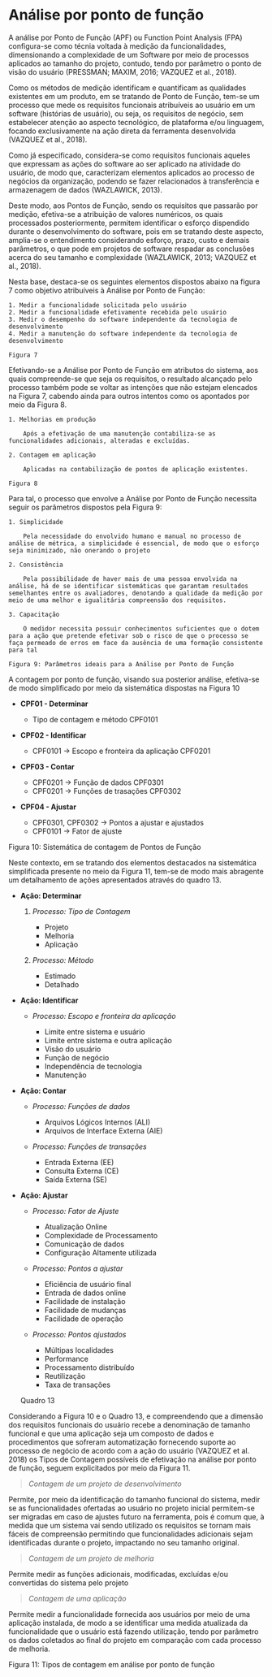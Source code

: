 # Análise por ponto de função

A análise por Ponto de Função (APF) ou Function Point Analysis (FPA) configura-se como técnia voltada à medição da funcionalidades, dimensionando a complexidade de um Software por meio de processos aplicados ao tamanho do projeto, contudo, tendo por parâmetro o ponto de visão do usuário (PRESSMAN; MAXIM, 2016; VAZQUEZ et al., 2018).

Como os métodos de medição identificam e quantificam as qualidades existentes em um produto, em se tratando de Ponto de Função, tem-se um processo que mede os requisitos funcionais atribuíveis ao usuário em um software (histórias de usuário), ou seja, os requisitos de negócio, sem estabelecer atenção ao aspecto tecnológico, de plataforma e/ou linguagem, focando exclusivamente na ação direta da ferramenta desenvolvida (VAZQUEZ et al., 2018).

Como já especificado, considera-se como requisitos funcionais aqueles que expressam as ações do software ao ser aplicado na atividade do usuário, de modo que, caracterizam elementos aplicados ao processo de negócios da organização, podendo se fazer relacionados à transferência e armazenagem de dados (WAZLAWICK, 2013).

Deste modo, aos Pontos de Função, sendo os requisitos que passarão por medição, efetiva-se a atribuição de valores numéricos, os quais processados posteriormente, permitem identificar o esforço dispendido durante o desenvolvimento do software, pois em se tratando deste aspecto, amplia-se o entendimento considerando esforço, prazo, custo e demais parâmetros, o que pode em projetos de software respadar as conclusões acerca do seu tamanho e complexidade (WAZLAWICK, 2013; VAZQUEZ et al., 2018).

Nesta base, destaca-se os seguintes elementos dispostos abaixo na figura 7 como objetivo atribuíveis à Análise por Ponto de Função:

	1. Medir a funcionalidade solicitada pelo usuário
	2. Medir a funcionalidade efetivamente recebida pelo usuário
	3. Medir o desempenho do software independente da tecnologia de desenvolvimento
	4. Medir a manutenção do software independente da tecnologia de desenvolvimento

    Figura 7

Efetivando-se a Análise por Ponto de Função em atributos do sistema, aos quais compreende-se que seja os requisitos, o resultado alcançado pelo processo também pode se voltar as intenções que não estejam elencados na Figura 7, cabendo ainda para outros intentos como os apontados por meio da Figura 8.
	
	1. Melhorias em produção
		
		Após a efetivação de uma manutenção contabiliza-se as funcionalidades adicionais, alteradas e excluídas.

	2. Contagem em aplicação

		Aplicadas na contabilização de pontos de aplicação existentes.

	Figura 8

Para tal, o processo que envolve a Análise por Ponto de Função necessita seguir os parâmetros dispostos pela Figura 9:

	1. Simplicidade
		
		Pela necessidade do envolvido humano e manual no processo de análise de métrica, a simplicidade é essencial, de modo que o esforço seja minimizado, não onerando o projeto

	2. Consistência
		
		Pela possibilidade de haver mais de uma pessoa envolvida na análise, há de se identificar sistemáticas que garantam resultados semelhantes entre os avaliadores, denotando a qualidade da medição por meio de uma melhor e igualitária compreensão dos requisitos.

	3. Capacitação

		O medidor necessita possuir conhecimentos suficientes que o dotem para a ação que pretende efetivar sob o risco de que o processo se faça permeado de erros em face da ausência de uma formação consistente para tal

	Figura 9: Parâmetros ideais para a Análise por Ponto de Função

A contagem por ponto de função, visando sua posterior análise, efetiva-se de modo simplificado por meio da sistemática dispostas na Figura 10

- **CPF01 - Determinar**
	
	- Tipo de contagem e método CPF0101

- **CPF02 - Identificar**
	
	- CPF0101 -> Escopo e fronteira da aplicação CPF0201

- **CPF03 - Contar**

	- CPF0201 -> Função de dados CPF0301
	- CPF0201 -> Funções de trasações CPF0302

- **CPF04 - Ajustar**

	- CPF0301, CPF0302 -> Pontos a ajustar e ajustados 
	- CPF0101 -> Fator de ajuste
 
Figura 10: Sistemática de contagem de Pontos de Função

Neste contexto, em se tratando dos elementos destacados na sistemática simplificada presente no meio da Figura 11, tem-se de modo mais abragente um detalhamento de ações apresentados através do quadro 13.

- **Ação: Determinar**

	1. *Processo: Tipo de Contagem*
   
		- Projeto
		- Melhoria
		- Aplicação

	2. *Processo: Método*
	
		- Estimado
		- Detalhado 

- **Ação: Identificar**

	- *Processo: Escopo e fronteira da aplicação*

		- Limite entre sistema e usuário
		- Limite entre sistema e outra aplicação
		- Visão do usuário
		- Função de negócio
		- Independência de tecnologia
		- Manutenção

- **Ação: Contar**

	- *Processo: Funções de dados*
  
		- Arquivos Lógicos Internos (ALI)
		- Arquivos de Interface Externa (AIE)

	- *Processo: Funções de transações*

		- Entrada Externa (EE)
		- Consulta Externa (CE)
		- Saída Externa (SE)

- **Ação: Ajustar**

	- *Processo: Fator de Ajuste*
  
		- Atualização Online
		- Complexidade de Processamento
		- Comunicação de dados
		- Configuração Altamente utilizada

	- *Processo: Pontos a ajustar*

		- Eficiência de usuário final
		- Entrada de dados online
		- Facilidade de instalação
		- Facilidade de mudanças
		- Facilidade de operação
  
	- *Processo: Pontos ajustados*

		- Múltipas localidades
		- Performance
		- Processamento distribuído
		- Reutilização
		- Taxa de transações

	Quadro 13

Considerando a Figura 10 e o Quadro 13, e compreendendo que a dimensão dos requisitos funcionais do usuário recebe a denominação de tamanho funcional e que uma aplicação seja um composto de dados e procedimentos que sofreram automatização fornecendo suporte ao processo de negócio de acordo com a ação do usuário (VAZQUEZ et al. 2018) os Tipos de Contagem possíveis de efetivação na análise por ponto de função, seguem explicitados por meio da Figura 11.

> *Contagem de um projeto de desenvolvimento*

Permite, por meio da identificação do tamanho funcional do sistema, medir se as funcionalidades ofertadas ao usuário no projeto inicial permitem-se ser migradas em caso de ajustes futuro na ferramenta, pois é comum que, à medida que um sistema vai sendo utilizado os requisitos se tornam mais fáceis de compreensão permitindo que funcionalidades adicionais sejam identificadas durante o projeto, impactando no seu tamanho original.

> *Contagem de um projeto de melhoria*

Permite medir as funções adicionais, modificadas, excluídas e/ou convertidas do sistema pelo projeto

> *Contagem de uma aplicação*

Permite medir a funcionalidade fornecida aos usuários por meio de uma aplicação instalada, de modo a se identificar uma medida atualizada da funcionalidade que o usuário está fazendo utilização, tendo por parâmetro os dados coletados ao final do projeto em comparação com cada processo de melhoria.

Figura 11: Tipos de contagem em análise por ponto de função 